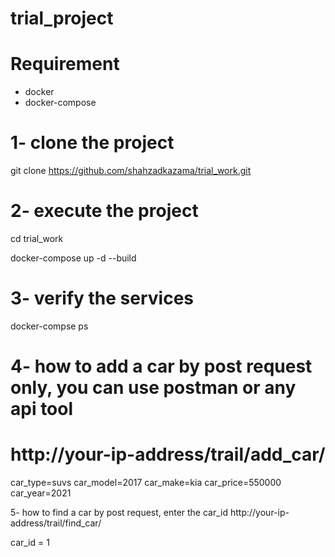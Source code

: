 # trial_project

# Requirement

 - docker
 - docker-compose

# 1- clone the project

   git clone https://github.com/shahzadkazama/trial_work.git
   
# 2- execute the project

  cd trial_work

  docker-compose up -d --build

# 3- verify the services

   docker-compse ps

# 4- how to add a car by post request only, you can use postman or any api tool

  # http://your-ip-address/trail/add_car/

   car_type=suvs
   car_model=2017
   car_make=kia
   car_price=550000
   car_year=2021

5- how to find a car by post request,  enter the car_id
   http://your-ip-address/trail/find_car/
   
   car_id = 1
